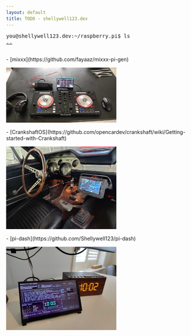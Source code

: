 ```yaml
---
layout: default
title: TODO - shellywell123.dev
---
```

<pre>
you@shellywell123.dev:~/raspberry.pi$ ls
<a href="../index.html">..</a>
</pre>

<br>
- [mixxx](https://github.com/fayaaz/mixxx-pi-gen)
<p float="middle">
    <img src="./attachments/pi-dj.jpg" width="300" />
</p>
- [CrankshaftOS](https://github.com/opencardev/crankshaft/wiki/Getting-started-with-Crankshaft)
<p float="middle">
    <img src="./attachments/pi-car.jpg" width="300" />
</p>
- [pi-dash](https://github.com/Shellywell123/pi-dash)
<p float="middle">
    <img src="./attachments/pi-dash.png" width="300" />
</p>
